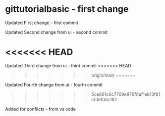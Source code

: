 # gittutorialbasic - first change

Updated First change - first commit

Updated Second change from ui  - second commit

<<<<<<< HEAD
=======
Updated Third change from ui  - third commit
<<<<<<< HEAD
>>>>>>> origin/main
=======

Updated Fourth change from ui  - fourth commit
>>>>>>> 5ce891c6c7769e879f8af1eb13f81cfdef0dc182

Added for conflicts - from vs code
